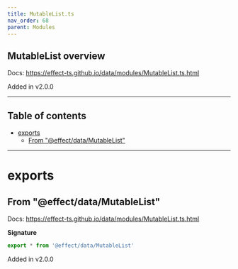 ```yaml
---
title: MutableList.ts
nav_order: 68
parent: Modules
---
```


## MutableList overview

Docs: https://effect-ts.github.io/data/modules/MutableList.ts.html

Added in v2.0.0

---

<h2 class="text-delta">Table of contents</h2>

- [exports](#exports)
  - [From "@effect/data/MutableList"](#from-effectdatamutablelist)

---

# exports

## From "@effect/data/MutableList"

Docs: https://effect-ts.github.io/data/modules/MutableList.ts.html

**Signature**

```ts
export * from '@effect/data/MutableList'
```

Added in v2.0.0
